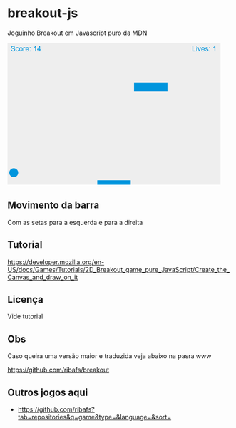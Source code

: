 # breakout-js

Joguinho Breakout em Javascript puro da MDN

![](breakout.png)

## Movimento da barra
Com as setas para a esquerda e para a direita

## Tutorial

https://developer.mozilla.org/en-US/docs/Games/Tutorials/2D_Breakout_game_pure_JavaScript/Create_the_Canvas_and_draw_on_it

## Licença

Vide tutorial

## Obs

Caso queira uma versão maior e traduzida veja abaixo na pasra www

https://github.com/ribafs/breakout

## Outros jogos aqui
- https://github.com/ribafs?tab=repositories&q=game&type=&language=&sort=
